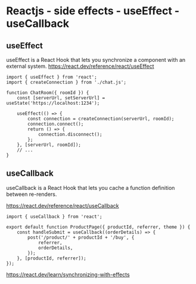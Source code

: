# Reactjs - side effects - useEffect - useCallback

## useEffect

useEffect is a React Hook that lets you synchronize a component with an external system.
https://react.dev/reference/react/useEffect

```
import { useEffect } from 'react';
import { createConnection } from './chat.js';

function ChatRoom({ roomId }) {
	const [serverUrl, setServerUrl] = useState('https://localhost:1234');

	useEffect(() => {
		const connection = createConnection(serverUrl, roomId);
		connection.connect();
		return () => {
			connection.disconnect();
		};
	}, [serverUrl, roomId]);
	// ...
}
```

## useCallback

useCallback is a React Hook that lets you cache a function definition between re-renders.

https://react.dev/reference/react/useCallback

```
import { useCallback } from 'react';

export default function ProductPage({ productId, referrer, theme }) {
	const handleSubmit = useCallback((orderDetails) => {
		post('/product/' + productId + '/buy', {
			referrer,
			orderDetails,
		});
	}, [productId, referrer]);
});
```

https://react.dev/learn/synchronizing-with-effects
